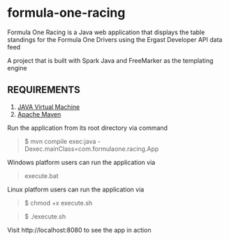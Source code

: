 # formula-one-racing
Formula One Racing is a Java web application that displays the table standings for the Formula One Drivers using the Ergast Developer API data feed

A project that is built with Spark Java and FreeMarker as the templating engine

## REQUIREMENTS
1. [JAVA Virtual Machine](http://www.oracle.com/technetwork/java/javase/downloads/index.html)
2. [Apache Maven](https://maven.apache.org/)


Run the application from its root directory via command

> $ mvn compile exec:java -Dexec.mainClass=com.formulaone.racing.App

Windows platform users can run the application via 

> execute.bat

Linux platform users can run the application via

> $ chmod +x execute.sh

> $ ./execute.sh


Visit http://localhost:8080 to see the app in action 
